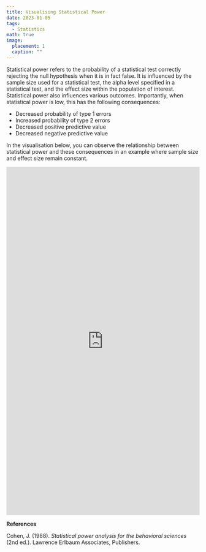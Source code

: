 ```yaml
---
title: Visualising Statistical Power
date: 2023-01-05
tags:
  - Statistics
math: true
image:
  placement: 1
  caption: ""
---
```


Statistical power refers to the probability of a statistical test correctly rejecting the null hypothesis when it is in fact false. It is influenced by the sample size used for a statistical test, the alpha level specified in a statistical test, and the effect size within the population of interest. Statistical power also influences various outcomes. Importantly, when statistical power is low, this has the following consequences:

- Decreased probability of type 1 errors
- Increased probability of type 2 errors
- Decreased positive predictive value
- Decreased negative predictive value

In the visualisation below, you can observe the relationship between statistical power and these consequences in an example where sample size and effect size remain constant.

<iframe height="910" width="100%" frameborder="no" src="https://jacob-knyspel.shinyapps.io/power-visualisation/"> </iframe>

**References**

Cohen, J. (1988). *Statistical power analysis for the behavioral sciences* (2nd ed.). Lawrence Erlbaum Associates, Publishers.
